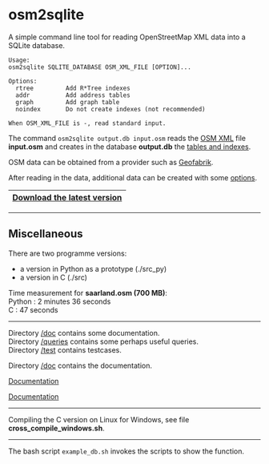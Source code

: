 # osm2sqlite

A simple command line tool for reading OpenStreetMap XML data into a SQLite database.

```
Usage:
osm2sqlite SQLITE_DATABASE OSM_XML_FILE [OPTION]...

Options:
  rtree         Add R*Tree indexes
  addr          Add address tables
  graph         Add graph table
  noindex       Do not create indexes (not recommended)

When OSM_XML_FILE is -, read standard input.
```

The command `osm2sqlite output.db input.osm` reads the
[OSM XML](https://wiki.openstreetmap.org/wiki/OSM_XML) file **input.osm** and
creates in the database **output.db** the [tables and indexes](doc/2_tables.md).  

OSM data can be obtained from a provider such as [Geofabrik](https://download.geofabrik.de).

After reading in the data, additional data can be created with some [options](doc/3_options.md).

|[**Download the latest version**](https://github.com/osmzoso/osm2sqlite/releases/latest)|
|----------------------------------------------------------------------------------------|

---

## Miscellaneous

There are two programme versions:  
- a version in Python as a prototype (./src_py)  
- a version in C (./src)  

Time measurement for **saarland.osm (700 MB)**:  
Python : 2 minutes 36 seconds  
C      : 47 seconds  

---

Directory [/doc](doc/) contains some documentation.  
Directory [/queries](queries/) contains some perhaps useful queries.  
Directory [/test](test/) contains testcases.  

Directory [/doc](doc/osm2sqlite.html) contains the documentation.  

[Documentation](https://html-preview.github.io/?url=https://github.com/bartaz/impress.js/blob/master/index.html#/bored)

[Documentation](https://html-preview.github.io/?url=https://github.com/osmzoso/osm2sqlite/blob/master/doc/osm2sqlite.html)


---

Compiling the C version on Linux for Windows, see file **cross_compile_windows.sh**.

---

The bash script `example_db.sh` invokes the scripts to show the function.
